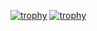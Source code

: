 [![trophy](https://github-profile-trophy.vercel.app/Nagarjun-07=ryo-ma)](https://github.com/ryo-ma/github-profile-trophy)
[![trophy](https://github-profile-trophy.vercel.app/?Nagarjun-07=ryo-ma&theme=onedark)](https://github.com/ryo-ma/github-profile-trophy)
